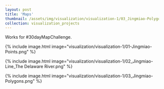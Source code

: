 ```yaml
---
layout: post
title: 'Maps'
thumbnail: /assets/img/visualization/visualization-1/03_Jingmiao-Polygons.png
collection: visualization_projects
---
```

Works for #30dayMapChallenge.

{% include image.html image="visualization/visualization-1/01-Jingmiao-Points.png" %}

{% include image.html image="visualization/visualization-1/02_Jingmiao-Line_The Delaware River.png" %}

{% include image.html image="visualization/visualization-1/03_Jingmiao-Polygons.png" %}